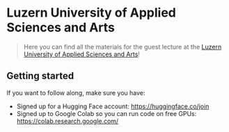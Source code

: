 # Luzern University of Applied Sciences and Arts

> Here you can find all the materials for the guest lecture at the [Luzern University of Applied Sciences and Arts](https://www.hslu.ch/en/)!

## Getting started

If you want to follow along, make sure you have:

* Signed up for a Hugging Face account: https://huggingface.co/join
* Signed up to Google Colab so you can run code on free GPUs: https://colab.research.google.com/
